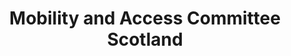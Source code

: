 ---
schema: default
title: Mobility and Access Committee Scotland
description: Non-departmental public body. Part of Scottish Government
logo: ''
type:
- Non-Departmental Public Body
portal_url: ''
org_url: 
twitter_handle: 
wikidata_qid: Q108809815
wdtk_id: 
---